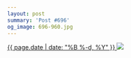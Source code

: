 ```yaml
---
layout: post
summary: 'Post #696'
og_image: 696-960.jpg
---
```


<p>
 <time>
  <a href="/696">
   {{ page.date | date: "%B %-d, %Y" }}
  </a>
 </time>
 <a href="/696">
  <img data-taken="9/3/2017" sizes="(min-width: 700px) 50vw, calc(100vw - 2rem)" src="{{ site.assets_url }}/696-480.jpg" srcset="{{ site.assets_url }}/696-240.jpg 240w, {{ site.assets_url }}/696-480.jpg 480w, {{ site.assets_url }}/696-720.jpg 720w, {{ site.assets_url }}/696-960.jpg 960w"/>
 </a>
</p>
